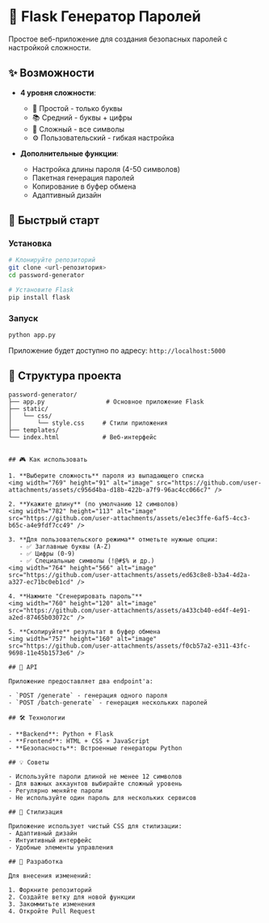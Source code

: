 # 🔐 Flask Генератор Паролей

Простое веб-приложение для создания безопасных паролей с настройкой сложности.

## ✨ Возможности

- **4 уровня сложности**:
  - 📖 Простой - только буквы
  - 📚 Средний - буквы + цифры  
  - 🎯 Сложный - все символы
  - ⚙️ Пользовательский - гибкая настройка

- **Дополнительные функции**:
  - Настройка длины пароля (4-50 символов)
  - Пакетная генерация паролей
  - Копирование в буфер обмена
  - Адаптивный дизайн

## 🚀 Быстрый старт

### Установка
```bash
# Клонируйте репозиторий
git clone <url-репозитория>
cd password-generator

# Установите Flask
pip install flask
```

### Запуск
```bash
python app.py
```

Приложение будет доступно по адресу: `http://localhost:5000`

## 📁 Структура проекта
```
password-generator/
├── app.py                 # Основное приложение Flask
├── static/
│   └── css/
│       └── style.css     # Стили приложения
├── templates/
└── index.html            # Веб-интерфейс


## 🎮 Как использовать

1. **Выберите сложность** пароля из выпадающего списка
<img width="769" height="91" alt="image" src="https://github.com/user-attachments/assets/c956d4ba-d18b-422b-a7f9-96ac4cc066c7" />

2. **Укажите длину** (по умолчанию 12 символов)
<img width="782" height="113" alt="image" src="https://github.com/user-attachments/assets/e1ec3ffe-6af5-4cc3-b65c-a4e9fdf7cc49" />

3. **Для пользовательского режима** отметьте нужные опции:
   - ✅ Заглавные буквы (A-Z)
   - ✅ Цифры (0-9) 
   - ✅ Специальные символы (!@#$% и др.)
<img width="764" height="566" alt="image" src="https://github.com/user-attachments/assets/ed63c8e8-b3a4-4d2a-a327-ec71bc0eb1cd" />

4. **Нажмите "Сгенерировать пароль"**
<img width="760" height="120" alt="image" src="https://github.com/user-attachments/assets/a433cb40-ed4f-4e91-a2ed-87465b03072c" />

5. **Скопируйте** результат в буфер обмена
<img width="757" height="160" alt="image" src="https://github.com/user-attachments/assets/f0cb57a2-e311-43fc-9698-11e45b1573e6" />

## 🔧 API

Приложение предоставляет два endpoint'а:

- `POST /generate` - генерация одного пароля
- `POST /batch-generate` - генерация нескольких паролей

## 🛠 Технологии

- **Backend**: Python + Flask
- **Frontend**: HTML + CSS + JavaScript
- **Безопасность**: Встроенные генераторы Python

## 💡 Советы

- Используйте пароли длиной не менее 12 символов
- Для важных аккаунтов выбирайте сложный уровень
- Регулярно меняйте пароли
- Не используйте один пароль для нескольких сервисов

## 🎨 Стилизация

Приложение использует чистый CSS для стилизации:
- Адаптивный дизайн
- Интуитивный интерфейс
- Удобные элементы управления

## 🤝 Разработка

Для внесения изменений:

1. Форкните репозиторий
2. Создайте ветку для новой функции
3. Закоммитьте изменения
4. Откройте Pull Request
